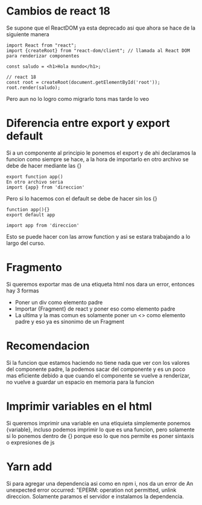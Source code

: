 # Cambios de react 18
Se supone que el ReactDOM ya esta deprecado asi que ahora se hace de la siguiente manera
```
import React from "react";
import {createRoot} from "react-dom/client"; // llamada al React DOM para renderizar componentes
 
const saludo = <h1>Hola mundo</h1>;
 
// react 18
const root = createRoot(document.getElementById('root'));
root.render(saludo);
```
Pero aun no lo logro como migrarlo tons mas tarde lo veo

# Diferencia entre export y export default
Si a un componente al principio le ponemos el export y de ahi declaramos la funcion como siempre se hace, a la hora de importarlo
en otro archivo se debe de hacer mediante las {}
```
export function app() 
En otro archivo seria
import {app} from 'direccion'
```
Pero si lo hacemos con el default se debe de hacer sin los {}
```
function app(){}
export default app

import app from 'direccion'
```

Esto se puede hacer con las arrow function y asi se estara trabajando a lo largo del curso.

# Fragmento
Si queremos exportar mas de una etiqueta html nos dara un error, entonces hay 3 formas 
* Poner un div como elemento padre
* Importar {Fragment} de react y poner eso como elemento padre
* La ultima y la mas comun es solamente poner un <> como elemento padre y eso ya es sinonimo de un Fragment

# Recomendacion
Si la funcion que estamos haciendo no tiene nada que ver con los valores del componente padre, la podemos sacar del componente y es un poco mas eficiente debido a que cuando el componente se vuelve a renderizar, no vuelve a guardar un espacio en memoria para la funcion

# Imprimir variables en el html
Si queremos imprimir una variable en una etiquieta simplemente ponemos {variable}, incluso podemos imprimir lo que es una funcion, pero solamente si lo ponemos dentro de {} porque eso lo que nos permite es poner sintaxis o expresiones de js

# Yarn add 
Si para agregar una dependencia asi como en npm i, nos da un error de An unexpected error occurred: "EPERM: operation not permitted, unlink direccion. Solamente paramos el servidor e instalamos la dependencia.